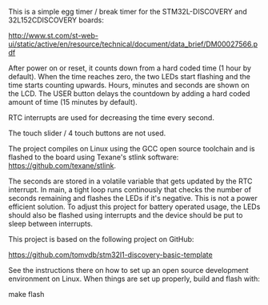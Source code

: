 This is a simple egg timer / break timer for the STM32L-DISCOVERY and 32L152CDISCOVERY
boards:

http://www.st.com/st-web-ui/static/active/en/resource/technical/document/data_brief/DM00027566.pdf

After power on or reset, it counts down from a hard coded time (1 hour by
default). When the time reaches zero, the two LEDs start flashing and the time
starts counting upwards. Hours, minutes and seconds are shown on the LCD. The
USER button delays the countdown by adding a hard coded amount of time (15
minutes by default).

RTC interrupts are used for decreasing the time every second.

The touch slider / 4 touch buttons are not used.

The project compiles on Linux using the GCC open source toolchain and is flashed
to the board using Texane's stlink software: https://github.com/texane/stlink.

The seconds are stored in a volatile variable that gets updated by the RTC
interrupt. In main, a tight loop runs continously that checks the number of
seconds remaining and flashes the LEDs if it's negative. This is not a power
efficient solution. To adjust this project for battery operated usage, the LEDs
should also be flashed using interrupts and the device should be put to sleep
between interrupts.

This project is based on the following project on GitHub:

https://github.com/tomvdb/stm32l1-discovery-basic-template

See the instructions there on how to set up an open source development
environment on Linux. When things are set up properly, build and flash with:

make flash

